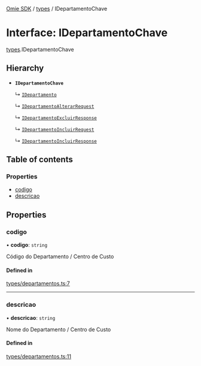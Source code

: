 [Omie SDK](../README.md) / [types](../modules/types.md) / IDepartamentoChave

# Interface: IDepartamentoChave

[types](../modules/types.md).IDepartamentoChave

## Hierarchy

- **`IDepartamentoChave`**

  ↳ [`IDepartamento`](types.IDepartamento.md)

  ↳ [`IDepartamentoAlterarRequest`](types.IDepartamentoAlterarRequest.md)

  ↳ [`IDepartamentoExcluirResponse`](types.IDepartamentoExcluirResponse.md)

  ↳ [`IDepartamentoIncluirRequest`](types.IDepartamentoIncluirRequest.md)

  ↳ [`IDepartamentoIncluirResponse`](types.IDepartamentoIncluirResponse.md)

## Table of contents

### Properties

- [codigo](types.IDepartamentoChave.md#codigo)
- [descricao](types.IDepartamentoChave.md#descricao)

## Properties

### codigo

• **codigo**: `string`

Código do Departamento / Centro de Custo

#### Defined in

[types/departamentos.ts:7](https://github.com/lucas-bogos/omie-sdk/blob/96c014c/src/types/departamentos.ts#L7)

___

### descricao

• **descricao**: `string`

Nome do Departamento / Centro de Custo

#### Defined in

[types/departamentos.ts:11](https://github.com/lucas-bogos/omie-sdk/blob/96c014c/src/types/departamentos.ts#L11)
